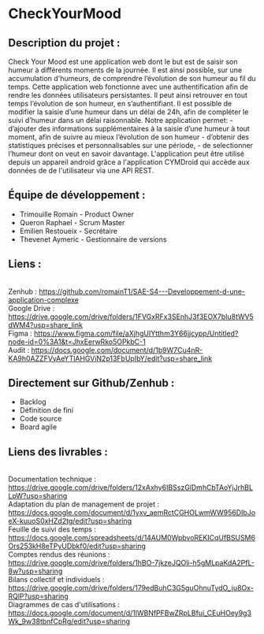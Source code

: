 # CheckYourMood

## Description du projet : 
Check Your Mood est une application web dont le but est de saisir son humeur à différents moments de la journée. Il est ainsi possible, sur une accumulation d'humeurs,  de comprendre l’évolution de son humeur au fil du temps.
Cette application web fonctionne avec une authentification afin de rendre les données utilisateurs persistantes. Il peut ainsi retrouver en tout temps l’évolution de son humeur, en s’authentifiant.
Il est possible de modifier la saisie d’une humeur dans un délai de 24h, afin de compléter le suivi d’humeur dans un délai raisonnable.
Notre application permet:
    - d’ajouter des informations supplémentaires à la saisie d’une humeur à tout moment, afin de suivre au mieux l’évolution de son humeur
    - d’obtenir des statistiques précises et personnalisables sur une période,
    - de selectionner l’humeur dont on veut en savoir davantage. 
L'application peut être utilisé depuis un appareil android grâce a l'application CYMDroid qui accède aux données de de l'utilisateur via une API REST.

## Équipe de développement : 
- Trimouille Romain - Product Owner
- Queron Raphael - Scrum Master
- Emilien Restoueix - Secrétaire
- Thevenet Aymeric - Gestionnaire de versions

## Liens :
<br>Zenhub : https://github.com/romainT1/SAE-S4---Developpement-d-une-application-complexe
<br>Google Drive : https://drive.google.com/drive/folders/1FVGxRFx3SEnhJ3f3EOX7bIu8tWV5dWM4?usp=share_link
<br>Figma : https://www.figma.com/file/aXjhgUIYtthm3Y66jjcypp/Untitled?node-id=0%3A1&t=JhxEerwRko5OPkbC-1
<br>Audit : https://docs.google.com/document/d/1b9W7Cu4nR-KA9h0AZZFVyAeYTlAHGViN2p13FbUpIbY/edit?usp=share_link

## Directement sur Github/Zenhub :
- Backlog
- Définition de fini
- Code source
- Board agile

## Liens des livrables : 
<br>Documentation technique : https://drive.google.com/drive/folders/12xAxhy6IBSszGlDmhCbTAoYjJrhBLLpW?usp=sharing
<br>Adaptation du plan de management de projet : https://docs.google.com/document/d/1yxv_aemRctCGHOLwmWW956DIbJoeX-kuuoS0xHZd2tg/edit?usp=sharing
<br>Feuille de suivi des temps : https://docs.google.com/spreadsheets/d/14AUM0WpbvoREKICqUfBSUSM6Ors253kH8eTPyUDbkf0/edit?usp=sharing
<br>Comptes rendus des réunions : https://drive.google.com/drive/folders/1hBO-7jkzeJQOli-h5gMLpaKdA2PfL-8w?usp=sharing
<br>Bilans collectif et individuels : https://drive.google.com/drive/folders/179edBuhC3G5guOhnuTydO_ju8Ox-RQlP?usp=sharing
<br>Diagrammes de cas d'utilisations : https://docs.google.com/document/d/1lWBNfPFBwZRpLBfui_CEuHOey9g3Wk_9w38tbnfCpRg/edit?usp=sharing
